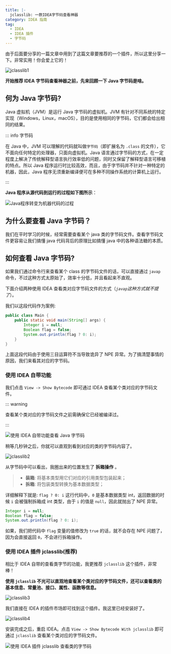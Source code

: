 ```yaml
---
title: |-
  jclasslib: 一款IDEA字节码查看神器
category: IDEA 指南
tag:
  - IDEA
  - IDEA 插件
  - 字节码
---
```


由于后面要分享的一篇文章中用到了这篇文章要推荐的一个插件，所以这里分享一下。非常实用！你会爱上它的！

![jclasslib1](./assets/image-20201013084919965.png)

**开始推荐 IDEA 字节码查看神器之前，先来回顾一下 Java 字节码是啥。**

## 何为 Java 字节码?

Java 虚拟机（JVM）是运行 Java 字节码的虚拟机。JVM 有针对不同系统的特定实现（Windows，Linux，macOS），目的是使用相同的字节码，它们都会给出相同的结果。

::: info 字节码

在 Java 中，JVM 可以理解的代码就叫做`字节码`（即扩展名为 `.class` 的文件），它不面向任何特定的处理器，只面向虚拟机。Java 语言通过字节码的方式，在一定程度上解决了传统解释型语言执行效率低的问题，同时又保留了解释型语言可移植的特点。所以 Java 程序运行时比较高效，而且，由于字节码并不针对一种特定的机器，因此，Java 程序无须重新编译便可在多种不同操作系统的计算机上运行。

:::

**Java 程序从源代码到运行的过程如下图所示**：

![Java程序转变为机器代码的过程](https://oss.javaguide.cn/github/javaguide/java/basis/java-code-to-machine-code.png)

## 为什么要查看 Java 字节码？

我们在平时学习的时候，经常需要查看某个 java 类的字节码文件。查看字节码文件更容易让我们搞懂 java 代码背后的原理比如搞懂 java 中的各种语法糖的本质。

## 如何查看 Java 字节码?

如果我们通过命令行来查看某个 class 的字节码文件的话，可以直接通过 `javap` 命令，不过这种方式太原始了，效率十分低，并且看起来不直观。

下面介绍两种使用 IDEA 查看类对应字节码文件的方式（_`javap`这种方式就不提了_）。

我们以这段代码作为案例:

```java
public class Main {
    public static void main(String[] args) {
        Integer i = null;
        Boolean flag = false;
        System.out.println(flag ? 0: i);
    }
}
```

上面这段代码由于使用三目运算符不当导致诡异了 NPE 异常。为了搞清楚事情的原因，我们来看其对应的字节码。

### 使用 IDEA 自带功能

我们点击 `View -> Show Bytecode` 即可通过 IDEA 查看某个类对应的字节码文件。

::: warning

查看某个类对应的字节码文件之前需确保它已经被编译过。

:::

![使用 IDEA 自带功能查看 Java 字节码](./assets/image-20201012143530226.png)

稍等几秒钟之后，你就可以直观到看到对应的类的字节码内容了。

![jclasslib2](./assets/image-20201012145127465.png)

从字节码中可以看出，我圈出来的位置发生了 **拆箱操作** 。

> - **装箱**: 将基本类型用它们对应的引用类型包装起来；
> - **拆箱**: 将包装类型转换为基本数据类型；

详细解释下就是: `flag ? 0: i` 这行代码中，`0` 是基本数据类型 int，返回数据的时候 `i` 会被强制拆箱成 int 类型，由于 `i` 的值是 `null`，因此就抛出了 NPE 异常。

```java
Integer i = null;
Boolean flag = false;
System.out.println(flag ? 0: i);
```

如果，我们把代码中 `flag` 变量的值修改为 `true` 的话，就不会存在 NPE 问题了，因为会直接返回 `0`，不会进行拆箱操作。

### 使用 IDEA 插件 jclasslib(推荐)

相比于 IDEA 自带的查看类字节的功能，我更推荐 `jclasslib` 这个插件，非常棒！

**使用 `jclasslib` 不光可以直观地查看某个类对应的字节码文件，还可以查看类的基本信息、常量池、接口、属性、函数等信息。**

![jclasslib3](./assets/image-20201012145646086.png)

我们直接在 IDEA 的插件市场即可找到这个插件。我这里已经安装好了。

![jclasslib4](./assets/image-20201012145900911.png)

安装完成之后，重启 IDEA。点击 `View -> Show Bytecode With jclasslib` 即可通过 `jclasslib` 查看某个类对应的字节码文件。

![使用 IDEA 插件 jclasslib 查看类的字节码](./assets/image-20201012150252106.png)
